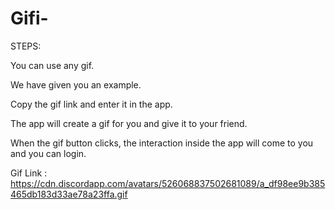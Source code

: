 # Gifi-

STEPS: 

You can use any gif.

We have given you an example.

Copy the gif link and enter it in the app.

The app will create a gif for you and give it to your friend.

When the gif button clicks, the interaction inside the app will come to you and you can login.

Gif Link : https://cdn.discordapp.com/avatars/526068837502681089/a_df98ee9b385465db183d33ae78a23ffa.gif
